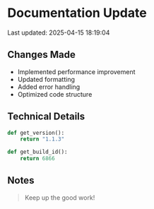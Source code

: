 # Documentation Update

Last updated: 2025-04-15 18:19:04

## Changes Made
- Implemented performance improvement
- Updated formatting
- Added error handling
- Optimized code structure

## Technical Details
```python
def get_version():
    return "1.1.3"

def get_build_id():
    return 6866
```

## Notes
> Keep up the good work!
